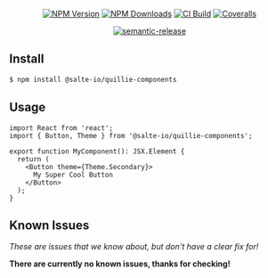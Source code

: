 <div align="center">

  [![NPM Version][npm-version-image]][npm-url]
  [![NPM Downloads][npm-downloads-image]][npm-url]
  [![CI Build][github-actions-image]][github-actions-url]
  [![Coveralls][coveralls-image]][coveralls-url]

  [![semantic-release][semantic-release-image]][semantic-release-url]
  
</div>

## Install

```sh
$ npm install @salte-io/quillie-components
```

## Usage

```tsx
import React from 'react';
import { Button, Theme } from '@salte-io/quillie-components';

export function MyComponent(): JSX.Element {
  return (
    <Button theme={Theme.Secondary}>
      My Super Cool Button
    </Button>
  );
}
```

## Known Issues

_These are issues that we know about, but don't have a clear fix for!_

**There are currently no known issues, thanks for checking!**

[npm-version-image]: https://img.shields.io/npm/v/@salte-io/quillie-components.svg?style=flat
[npm-downloads-image]: https://img.shields.io/npm/dm/@salte-io/quillie-components.svg?style=flat
[npm-url]: https://npmjs.org/package/@salte-io/quillie-components

[github-actions-image]: https://github.com/salte-io/quillie-components/actions/workflows/CI.yml/badge.svg?branch=main
[github-actions-url]: https://github.com/salte-io/quillie-components/actions/workflows/CI.yml

[coveralls-image]: https://img.shields.io/coveralls/salte-io/quillie-components.svg
[coveralls-url]: https://coveralls.io/github/salte-io/quillie-components?branch=main

[semantic-release-url]: https://github.com/semantic-release/semantic-release
[semantic-release-image]: https://img.shields.io/badge/%20%20%F0%9F%93%A6%F0%9F%9A%80-semantic--release-e10079.svg
